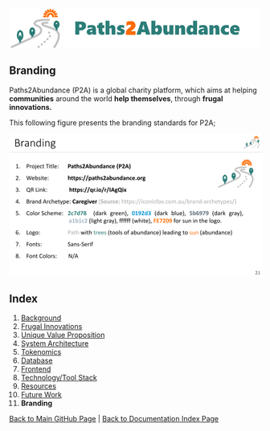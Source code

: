 ![Logo](./img/logo.png) 

## Branding

Paths2Abundance (P2A) is a global charity platform, which aims at helping **communities** around the world **help themselves**, through **frugal innovations.** 

This following figure presents the branding standards for P2A;

![Branding](./img/Slide21.png) 


## Index

1. [Background](Background.md)
2. [Frugal Innovations](FrugalInnovations.md)
3. [Unique Value Proposition](UniqueValueProposition.md)
4. [System Architecture](SystemArchitecture.md)
5. [Tokenomics](Tokenomics.md)
6. [Database](Database.md)
7. [Frontend](Frontend.md)
9. [Technology/Tool Stack](TechnologyStack.md)
10. [Resources](Resources.md)
11. [Future Work](FuturePlans.md)
12. **Branding**

<hline></hline>

[Back to Main GitHub Page](../README.md) | [Back to Documentation Index Page](Documentation.md)
